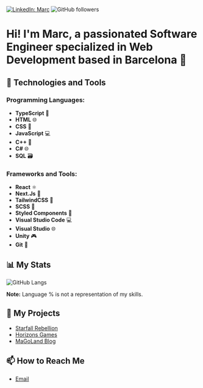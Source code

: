 [![LinkedIn: Marc](https://img.shields.io/badge/-Marc%20Gonzalez%20Moratona-blue?style=flat-square&logo=Linkedin&logoColor=white)](https://www.linkedin.com/in/marc-gonzalez-moratona/)
![GitHub followers](https://img.shields.io/github/followers/MarcGonzalezMoratona?label=Follow&style=social)

# Hi! I'm Marc, a passionated Software Engineer specialized in Web Development based in Barcelona 📍

## 🔧 Technologies and Tools

### Programming Languages: 
- **TypeScript** 🚀
- **HTML** 🌐
- **CSS** 🎨
- **JavaScript** 💻
- **C++** 🔄
- **C#** 🌐
- **SQL** 🗃️

### Frameworks and Tools: 
- **React** ⚛️
- **Next.Js** 🚀
- **TailwindCSS** 🌈
- **SCSS** 🎨
- **Styled Components** 💅
- **Visual Studio Code** 💻
- **Visual Studio** 🌐
- **Unity** 🎮
- **Git** 🔄

## 📊 My Stats
![GitHub Langs](https://github-readme-stats.vercel.app/api/top-langs/?username=MarcGonzalezMoratona&layout=compact&theme=radical)

**Note:** Language % is not a representation of my skills.

## 🌱 My Projects
- [Starfall Rebellion](https://www.starfall-rebellion.vercel.app)
- [Horizons Games](https://www.horizons-games.vercel.app)
- [MaGoLand Blog](https://www.magoland.vercel.app)

## 📫 How to Reach Me
- [Email](mailto:marcgonzalezmoratona@gmail.com)
